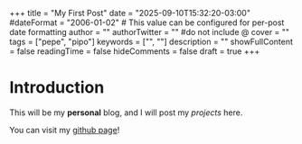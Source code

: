 +++
title = "My First Post"
date = "2025-09-10T15:32:20-03:00"
#dateFormat = "2006-01-02" # This value can be configured for per-post date formatting
author = ""
authorTwitter = "" #do not include @
cover = ""
tags = ["pepe", "pipo"]
keywords = ["", ""]
description = ""
showFullContent = false
readingTime = false
hideComments = false
draft = true
+++

# Introduction

This will be my **personal** blog, and I will post my *projects* here.

You can visit my [github page](https://github.com/tom-cor)!
